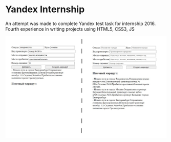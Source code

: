 # Yandex Internship

An attempt was made to complete Yandex test task for internship 2016. Fourth experience in writing projects using HTML5, CSS3, JS

![sorting cards](https://github.com/oOFaYOo/Yandex-Internship/blob/master/demo.jpg)
